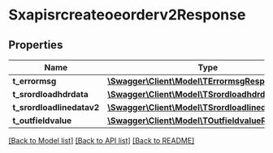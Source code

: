 # Sxapisrcreateoeorderv2Response

## Properties
Name | Type | Description | Notes
------------ | ------------- | ------------- | -------------
**t_errormsg** | [**\Swagger\Client\Model\TErrormsgResp**](TErrormsgResp.md) |  | [optional] 
**t_srordloadhdrdata** | [**\Swagger\Client\Model\TSrordloadhdrdataResp**](TSrordloadhdrdataResp.md) |  | [optional] 
**t_srordloadlinedatav2** | [**\Swagger\Client\Model\TSrordloadlinedatav2Resp**](TSrordloadlinedatav2Resp.md) |  | [optional] 
**t_outfieldvalue** | [**\Swagger\Client\Model\TOutfieldvalueResp**](TOutfieldvalueResp.md) |  | [optional] 

[[Back to Model list]](../README.md#documentation-for-models) [[Back to API list]](../README.md#documentation-for-api-endpoints) [[Back to README]](../README.md)


